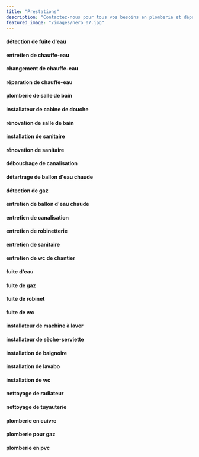 ```yaml
---
title: "Prestations"
description: "Contactez-nous pour tous vos besoins en plomberie et dépannage !"
featured_image: "/images/hero_07.jpg"
---
```



#### détection de fuite d'eau
#### entretien de chauffe-eau
#### changement de chauffe-eau
#### réparation de chauffe-eau
#### plomberie de salle de bain
#### installateur de cabine de douche
#### rénovation de salle de bain
#### installation de sanitaire
#### rénovation de sanitaire
#### débouchage de canalisation
#### détartrage de ballon d'eau chaude
#### détection de gaz
#### entretien de ballon d'eau chaude
#### entretien de canalisation
#### entretien de robinetterie
#### entretien de sanitaire
#### entretien de wc de chantier
#### fuite d'eau
#### fuite de gaz
#### fuite de robinet
#### fuite de wc
#### installateur de machine à laver
#### installateur de sèche-serviette
#### installation de baignoire
#### installation de lavabo
#### installation de wc
#### nettoyage de radiateur

#### nettoyage de tuyauterie
#### plomberie en cuivre
#### plomberie pour gaz
#### plomberie en pvc
